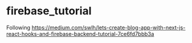# firebase_tutorial
Following https://medium.com/swlh/lets-create-blog-app-with-next-js-react-hooks-and-firebase-backend-tutorial-7ce6fd7bbb3a
